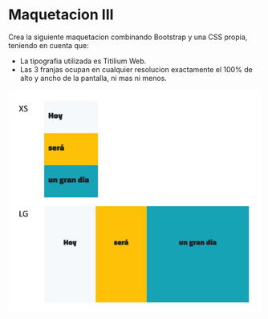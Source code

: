 <h1>Maquetacion III</h1>
<p>Crea la siguiente maquetacion combinando Bootstrap y una CSS propia, teniendo en cuenta que:</p>
<ul>
    <li>La tipografia utilizada es Titilium Web.</li>
    <li>Las 3 franjas ocupan en cualquier resolucion exactamente el 100% de alto y ancho de la pantalla, ni mas ni menos.</li>
</ul>
<img src="./Ej3_Maquetacion.jpg" alt="Maquetacion">